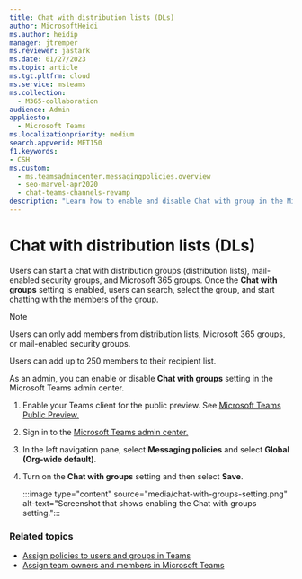 ```yaml
---
title: Chat with distribution lists (DLs)
author: MicrosoftHeidi
ms.author: heidip
manager: jtremper
ms.reviewer: jastark
ms.date: 01/27/2023
ms.topic: article
ms.tgt.pltfrm: cloud
ms.service: msteams
ms.collection: 
  - M365-collaboration
audience: Admin
appliesto: 
  - Microsoft Teams
ms.localizationpriority: medium
search.appverid: MET150
f1.keywords:
- CSH
ms.custom: 
  - ms.teamsadmincenter.messagingpolicies.overview
  - seo-marvel-apr2020
  - chat-teams-channels-revamp
description: "Learn how to enable and disable Chat with group in the Microsoft Teams admin center."
---
```


# Chat with distribution lists (DLs)

Users can start a chat with distribution groups (distribution lists), mail-enabled security groups, and Microsoft 365 groups. Once the **Chat with groups** setting is enabled, users can search, select the group, and start chatting with the members of the group.

> [!NOTE]
> Users can only add members from distribution lists, Microsoft 365 groups, or mail-enabled security groups.
>
> Users can add up to 250 members to their recipient list.

As an admin, you can enable or disable **Chat with groups** setting in the Microsoft Teams admin center.

1. Enable your Teams client for the public preview. See [Microsoft Teams Public Preview.](public-preview-doc-updates.md)
2. Sign in to the [Microsoft Teams admin center.](https://admin.teams.microsoft.com/)
3. In the left navigation pane, select **Messaging policies** and select **Global (Org-wide default)**.
4. Turn on the **Chat with groups** setting and then select **Save**. 

    :::image type="content" source="media/chat-with-groups-setting.png" alt-text="Screenshot that shows enabling the Chat with groups setting.":::

### Related topics

- [Assign policies to users and groups in Teams](assign-policies-users-and-groups.md)
- [Assign team owners and members in Microsoft Teams](assign-roles-permissions.md)

